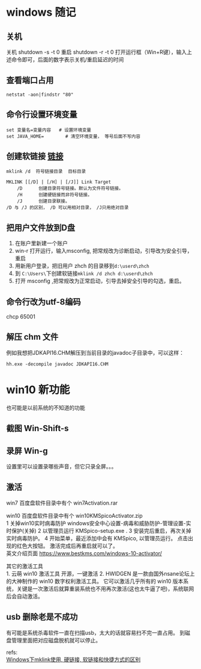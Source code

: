 # windows 随记

## 关机

关机 shutdown -s -t 0 重启 shutdown -r -t 0 打开运行框（Win+R键），输入上述命令即可，后面的数字表示关机/重启延迟的时间

## 查看端口占用

	netstat -aon|findstr "80"
## 命令行设置环境变量

	set 变量名=变量内容   # 设置环境变量
	set JAVA_HOME=        # 清空环境变量， 等号后面不写内容
## 创建软链接 [链接][1]

	mklink /d  符号链接目录  目标目录

	MKLINK [[/D] | [/H] | [/J]] Link Target
        /D      创建目录符号链接。默认为文件符号链接。
        /H      创建硬链接而非符号链接。
        /J      创建目录联接。
    /D 与 /J 的区别， /D 可以用相对目录， /J只用绝对目录

## 把用户文件放到D盘
1. 在账户里新建一个账户
2. win-r 打开运行，输入msconfig, 把常规改为诊断启动，引导改为安全引导，重启
3. 用新用户登录，把旧用户 zhch 的目录移到`d:\userd\zhch`
4. 到 `C:\Users\`下创建软链接`mklink /d zhch d:\userd\zhch`
5. 打开 msconfig ,把常规改为正常启动，引导去掉安全引导的勾选，重启。 

## 命令行改为utf-8编码
chcp 65001


## 解压 chm 文件
例如我想把JDKAPI16.CHM解压到当前目录的javadoc子目录中，可以这样：

	hh.exe -decompile javadoc JDKAPI16.CHM


# win10 新功能
也可能是以前系统的不知道的功能

## 截图 Win-Shift-s
## 录屏 Win-g
设置里可以设置录哪些声音，但它只录全屏。。。

## 激活 
win7  百度盘软件目录中有个 win7Activation.rar

win10 百度盘软件目录中有个 win10KMSpicoActivator.zip  
1 关掉win10实时病毒防护  windows安全中心设置-病毒和威胁防护-管理设置-实时保护(关掉)
2 以管理员运行 KMSpico-setup.exe . 
3 安装完后重启，再次关掉实时病毒防护。 
4 开始菜单，最近添加中会有 KMSpico, 以管理员运行。 点击出现的红色大按钮。 激活完成后再重启就可以了。  
英文介绍页面 https://www.bestkms.com/windows-10-activator/

其它的激活工具  
    1. 云萌 win10 激活工具 开源，一键激活
    2. HWIDGEN 是一款由国外nsane论坛上的大神制作的 win10 数字权利激活工具。 它可以激活几乎所有的 win10 版本系统，关键是一次激活后就算重装系统也不用再次激活(这也太牛逼了吧)，系统联网后会自动激活。 

## usb 删除老是不成功
有可能是系统杀毒软件一直在扫描usb，太大的话就容易扫不完一直占用。 到磁盘管理里面把对应磁盘脱机就可以停止。   


refs:  
[Windows下mklink使用,   硬链接, 软链接和快捷方式的区别][1]  



[1]: https://blog.csdn.net/guyue35/article/details/49761347
